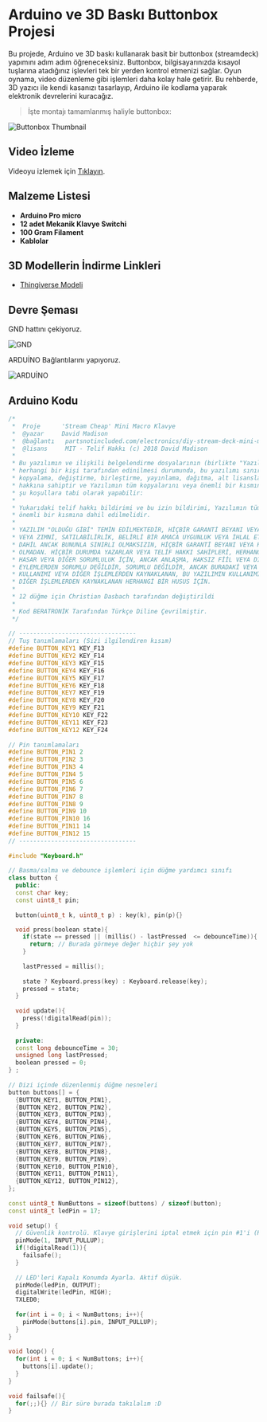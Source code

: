 # Arduino ve 3D Baskı Buttonbox Projesi

Bu projede, Arduino ve 3D baskı kullanarak basit bir buttonbox (streamdeck) yapımını adım adım öğreneceksiniz. Buttonbox, bilgisayarınızda kısayol tuşlarına atadığınız işlevleri tek bir yerden kontrol etmenizi sağlar. Oyun oynama, video düzenleme gibi işlemleri daha kolay hale getirir. Bu rehberde, 3D yazıcı ile kendi kasanızı tasarlayıp, Arduino ile kodlama yaparak elektronik devrelerini kuracağız.

> İşte montajı tamamlanmış haliyle buttonbox:

![Buttonbox Thumbnail](https://blogger.googleusercontent.com/img/b/R29vZ2xl/AVvXsEg1XeJDdiK9OPmHqu2QUkfe06e4-u5tsxQoyRrxA9DbPhJGslaLhyphenhyphenTnfwFx-dwRGTAqceTIFr-UT5sPI5UPcGbICtysa4xftqpV8_U_C1lZxav7TsJQwKApLuSDbOk6sbYp9ivkKDpBobMvBYiD3kNhaXESLDVA7f_G2cuubB8eYaKMnnw-Pd5G_KxxJ3U/s1600/btbxblogthumb.png)

## Video İzleme
Videoyu izlemek için [Tıklayın](https://www.youtube.com/embed/vc0klLAnj_Q).

## Malzeme Listesi
- **Arduino Pro micro**
- **12 adet Mekanik Klavye Switchi**
- **100 Gram Filament**
- **Kablolar**

## 3D Modellerin İndirme Linkleri
- [Thingiverse Modeli](https://www.thingiverse.com/thing:4186055)

## Devre Şeması
GND hattını çekiyoruz.

![GND](https://cdn.thingiverse.com/assets/2b/c7/0a/7a/20/20200225_161806.jpg)

ARDUİNO Bağlantılarını yapıyoruz.

![ARDUİNO](https://cdn.thingiverse.com/assets/d1/32/e9/39/94/Wire_Position.JPG)

## Arduino Kodu
```cpp
/*
 *  Proje      'Stream Cheap' Mini Macro Klavye
 *  @yazar     David Madison
 *  @bağlantı   partsnotincluded.com/electronics/diy-stream-deck-mini-macro-keyboard
 *  @lisans     MIT - Telif Hakkı (c) 2018 David Madison
 *
 * Bu yazılımın ve ilişkili belgelendirme dosyalarının (birlikte "Yazılım" olarak adlandırılır)
 * herhangi bir kişi tarafından edinilmesi durumunda, bu yazılımı sınırlama olmaksızın kullanma,
 * kopyalama, değiştirme, birleştirme, yayınlama, dağıtma, alt lisanslama ve/veya satma
 * hakkına sahiptir ve Yazılımın tüm kopyalarını veya önemli bir kısmını
 * şu koşullara tabi olarak yapabilir:
 *
 * Yukarıdaki telif hakkı bildirimi ve bu izin bildirimi, Yazılımın tüm kopyalarına veya
 * önemli bir kısmına dahil edilmelidir.
 *
 * YAZILIM "OLDUĞU GİBİ" TEMİN EDİLMEKTEDİR, HİÇBİR GARANTİ BEYANI VEYA KOŞULU, AÇIK
 * VEYA ZIMNİ, SATILABİLİRLİK, BELİRLİ BİR AMACA UYGUNLUK VEYA İHLAL ETMEYECEĞİ
 * DAHİL ANCAK BUNUNLA SINIRLI OLMAKSIZIN, HİÇBİR GARANTİ BEYANI VEYA KOŞULU
 * OLMADAN. HİÇBİR DURUMDA YAZARLAR VEYA TELİF HAKKI SAHİPLERİ, HERHANGİ BİR İDDİA,
 * HASAR VEYA DİĞER SORUMLULUK İÇİN, ANCAK ANLAŞMA, HAKSIZ FİİL VEYA DİĞER HUKUKİ
 * EYLEMLERDEN SORUMLU DEĞİLDİR, SORUMLU DEĞİLDİR, ANCAK BURADAKİ VEYA BU YAZILIMIN
 * KULLANIMI VEYA DİĞER İŞLEMLERDEN KAYNAKLANAN, BU YAZILIMIN KULLANIMI VEYA
 * DİĞER İŞLEMLERDEN KAYNAKLANAN HERHANGİ BİR HUSUS İÇİN.
 *
 * 12 düğme için Christian Dasbach tarafından değiştirildi
 *
 * Kod BERATRONİK Tarafından Türkçe Diline Çevrilmiştir.
 */
 
// ---------------------------------
// Tuş tanımlamaları (Sizi ilgilendiren kısım)
#define BUTTON_KEY1 KEY_F13
#define BUTTON_KEY2 KEY_F14
#define BUTTON_KEY3 KEY_F15
#define BUTTON_KEY4 KEY_F16
#define BUTTON_KEY5 KEY_F17
#define BUTTON_KEY6 KEY_F18
#define BUTTON_KEY7 KEY_F19
#define BUTTON_KEY8 KEY_F20
#define BUTTON_KEY9 KEY_F21
#define BUTTON_KEY10 KEY_F22
#define BUTTON_KEY11 KEY_F23
#define BUTTON_KEY12 KEY_F24
 
// Pin tanımlamaları
#define BUTTON_PIN1 2
#define BUTTON_PIN2 3
#define BUTTON_PIN3 4
#define BUTTON_PIN4 5
#define BUTTON_PIN5 6
#define BUTTON_PIN6 7
#define BUTTON_PIN7 8
#define BUTTON_PIN8 9
#define BUTTON_PIN9 10
#define BUTTON_PIN10 16
#define BUTTON_PIN11 14
#define BUTTON_PIN12 15
// ---------------------------------
 
#include "Keyboard.h"
 
// Basma/salma ve debounce işlemleri için düğme yardımcı sınıfı
class button {
  public:
  const char key;
  const uint8_t pin;
 
  button(uint8_t k, uint8_t p) : key(k), pin(p){}

  void press(boolean state){
    if(state == pressed || (millis() - lastPressed  <= debounceTime)){
      return; // Burada görmeye değer hiçbir şey yok
    }
 
    lastPressed = millis();
 
    state ? Keyboard.press(key) : Keyboard.release(key);    
    pressed = state;
  }
 
  void update(){
    press(!digitalRead(pin));
  }
 
  private:
  const long debounceTime = 30;
  unsigned long lastPressed;
  boolean pressed = 0;
} ;
 
// Dizi içinde düzenlenmiş düğme nesneleri
button buttons[] = {
  {BUTTON_KEY1, BUTTON_PIN1},
  {BUTTON_KEY2, BUTTON_PIN2},
  {BUTTON_KEY3, BUTTON_PIN3},
  {BUTTON_KEY4, BUTTON_PIN4},
  {BUTTON_KEY5, BUTTON_PIN5},
  {BUTTON_KEY6, BUTTON_PIN6},
  {BUTTON_KEY7, BUTTON_PIN7},
  {BUTTON_KEY8, BUTTON_PIN8},
  {BUTTON_KEY9, BUTTON_PIN9},
  {BUTTON_KEY10, BUTTON_PIN10},
  {BUTTON_KEY11, BUTTON_PIN11},
  {BUTTON_KEY12, BUTTON_PIN12},
};
 
const uint8_t NumButtons = sizeof(buttons) / sizeof(button);
const uint8_t ledPin = 17;
 
void setup() { 
  // Güvenlik kontrolü. Klavye girişlerini iptal etmek için pin #1'i (RX) toprağa bağlayın.
  pinMode(1, INPUT_PULLUP);
  if(!digitalRead(1)){
    failsafe();
  }
 
  // LED'leri Kapalı Konumda Ayarla. Aktif düşük.
  pinMode(ledPin, OUTPUT);
  digitalWrite(ledPin, HIGH);
  TXLED0;
 
  for(int i = 0; i < NumButtons; i++){
    pinMode(buttons[i].pin, INPUT_PULLUP);
  }
}
 
void loop() {
  for(int i = 0; i < NumButtons; i++){
    buttons[i].update();
  }
}
 
void failsafe(){
  for(;;){} // Bir süre burada takılalım :D
}
